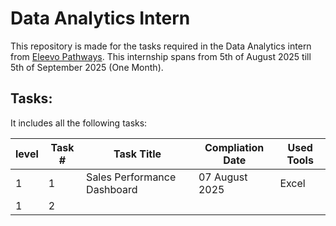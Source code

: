 # Data Analytics Intern 

This repository is made for the tasks required in the Data Analytics intern from [Eleevo Pathways](https:https://github.com/elevvopaths).
This internship spans from 5th of August 2025 till 5th of September 2025 (One Month).

## Tasks:
It includes all the following tasks:

| level | Task # | Task Title | Compliation Date |  Used Tools
| ----- | ----- | ----- | ----- | ---- |
| 1 | 1 | Sales Performance Dashboard | 07 August 2025 | Excel
| 1 | 2 |  |  |  |
